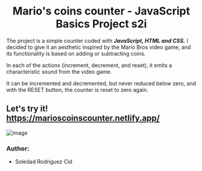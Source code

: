
<h1 align="center"> Mario's coins counter - JavaScript Basics Project s2i </h1>

The project is a simple counter coded with **_JavaScript, HTML and CSS._** 
I decided to give it an aesthetic inspired by the Mario Bros video game, and its functionality is based on adding or subtracting coins.

In each of the actions (increment, decrement, and reset), it emits a characteristic sound from the video game.

It can be incremented and decremented, but never reduced below zero, and with the RESET button, the counter is reset to zero again. 

## Let's try it! https://marioscoinscounter.netlify.app/

![image](https://github.com/solerc-dev/js.counter/assets/145294204/ffce8873-f006-4936-a4d5-6edbdd9ef83c)


### Author:
* Soledad Rodriguez Cid
